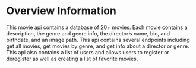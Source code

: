 # Overview Information
This movie api contains a database of 20+ movies. Each movie contains a description, the genre and genre info, the director’s name, bio, and birthdate, and an image path. This api contains several endpoints including get all movies, get movies by genre, and get info about a director or genre. This api also contains a list of users and allows users to register or deregister as well as creating a list of favorite movies.
